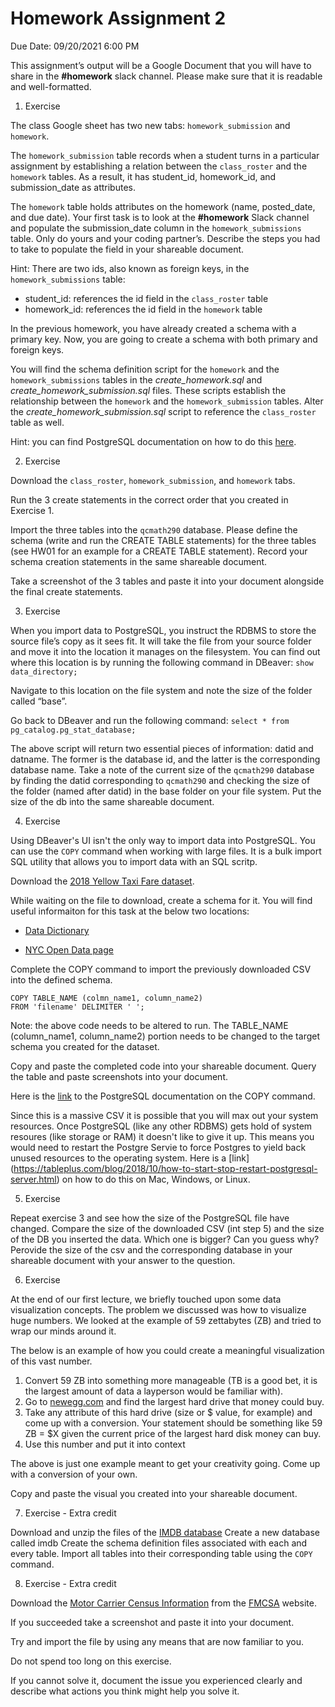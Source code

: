 
# Homework Assignment 2

Due Date: 09/20/2021 6:00 PM

This assignment’s output will be a Google Document that you will have to share in the **#homework** slack channel. Please make sure that it is readable and well-formatted.

1. Exercise

The class Google sheet has two new tabs: `homework_submission` and `homework`.

The `homework_submission` table records when a student turns in a particular assignment by establishing a relation between the `class_roster` and the `homework` tables. As a result, it has student_id, homework_id, and submission_date as attributes.

The `homework` table holds attributes on the homework (name, posted_date, and due date). Your first task is to look at the **#homework** Slack channel and populate the submission_date column in the `homework_submissions` table. Only do yours and your coding partner’s. Describe the steps you had to take to populate the field in your shareable document.

Hint: There are two ids, also known as foreign keys, in the `homework_submissions` table:
- student_id: references the id field in the `class_roster` table
- homework_id: references the id field in the `homework` table

In the previous homework, you have already created a schema with a primary key. Now, you are going to create a schema with both primary and foreign keys.

You will find the schema definition script for the `homework` and the `homework_submissions` tables in the *create_homework.sql* and *create_homework_submission.sql* files. These scripts establish the relationship between the `homework` and the `homework_submission` tables. Alter the *create_homework_submission.sql* script to reference the `class_roster` table as well.

Hint: you can find PostgreSQL documentation on how to do this [here](https://www.postgresql.org/docs/current/ddl-constraints.html#DDL-CONSTRAINTS-FK).

2. Exercise

Download the `class_roster`, `homework_submission`, and `homework` tabs.

Run the 3 create statements in the correct order that you created in Exercise 1.

Import the three tables into the `qcmath290` database. Please define the schema (write and run the CREATE TABLE statements) for the three tables (see HW01 for an example for a CREATE TABLE statement). Record your schema creation statements in the same shareable document.

Take a screenshot of the 3 tables and paste it into your document alongside the final create statements.

3. Exercise

When you import data to PostgreSQL, you instruct the RDBMS to store the source file’s copy as it sees fit. It will take the file from your source folder and move it into the location it manages on the filesystem. You can find out where this location is by running the following command in DBeaver: `show data_directory;`

Navigate to this location on the file system and note the size of the folder called “base”.

Go back to DBeaver and run the following command: `select * from pg_catalog.pg_stat_database;`

The above script will return two essential pieces of information: datid and datname. The former is the database id, and the latter is the corresponding database name. Take a note of the current size of the `qcmath290` database by finding the datid corresponding to `qcmath290` and checking the size of the folder (named after datid) in the base folder on your file system. Put the size of the db into the same shareable document.

4. Exercise

Using DBeaver's UI isn't the only way to import data into PostgreSQL. You can use the `COPY` command when working with large files. It is a bulk import SQL utility that allows you to import data with an SQL scritp.

Download the [2018 Yellow Taxi Fare dataset](https://data.cityofnewyork.us/api/views/t29m-gskq/rows.csv?accessType=DOWNLOAD).

While waiting on the file to download, create a schema for it. You will find useful informaiton for this task at the below two locations:

- [Data Dictionary](https://data.cityofnewyork.us/api/views/t29m-gskq/files/89042b9b-8280-4339-bda2-d68f428a7499?download=true&filename=data_dictionary_trip_records_yellow.pdf)

- [NYC Open Data page](https://data.cityofnewyork.us/Transportation/2018-Yellow-Taxi-Trip-Data/t29m-gskq)
  
Complete the COPY command to import the previously downloaded CSV into the defined schema.

    COPY TABLE_NAME (colmn_name1, column_name2)
    FROM 'filename' DELIMITER ' ';

Note: the above code needs to be altered to run. The TABLE_NAME (column_name1, column_name2) portion needs to be changed to the target schema you created for the dataset.

Copy and paste the completed code into your shareable document. Query the table and paste screenshots into your document.

Here is the [link](https://www.postgresql.org/docs/13/sql-copy.html) to the PostgreSQL documentation on the COPY command.

Since this is a massive CSV it is possible that you will max out your system resources. Once PostgreSQL (like any other RDBMS) gets hold of system resoures (like storage or RAM) it doesn't like to give it up. This means you would need to restart the Postgre Servie to force Postgres to yield back unused resources to the operating system.
Here is a [link] (https://tableplus.com/blog/2018/10/how-to-start-stop-restart-postgresql-server.html) on how to do this on Mac, Windows, or Linux.

  
5. Exercise

Repeat exercise 3 and see how the size of the PostgreSQL file have changed. Compare the size of the downloaded CSV (int step 5) and the size of the DB you inserted the data. Which one is bigger? Can you guess why?
Perovide the size of the csv and the corresponding database in your shareable document with your answer to the question.


6. Exercise

At the end of our first lecture, we briefly touched upon some data visualization concepts. The problem we discussed was how to visualize huge numbers. We looked at the example of 59 zettabytes (ZB) and tried to wrap our minds around it.

The below is an example of how you could create a meaningful visualization of this vast number.

1. Convert 59 ZB into something more manageable (TB is a good bet, it is the largest amount of data a layperson would be familiar with).
2. Go to [newegg.com](https://www.newegg.com/) and find the largest hard drive that money could buy.
3. Take any attribute of this hard drive (size or $ value, for example) and come up with a conversion. Your statement should be something like 59 ZB = $X given the current price of the largest hard disk money can buy.
4. Use this number and put it into context

The above is just one example meant to get your creativity going. Come up with a conversion of your own.

Copy and paste the visual you created into your shareable document.

7.  Exercise - Extra credit

Download and unzip the files of the [IMDB database](https://datasets.imdbws.com/)
Create a new database called imdb
Create the schema definition files associated with each and every table.
Import all tables into their corresponding table using the `COPY` command.


8. Exercise - Extra credit

Download the [Motor Carrier Census Information](https://ai.fmcsa.dot.gov/SMS/files/FMCSA_CENSUS1_2021Jan.zip) from the [FMCSA](https://ai.fmcsa.dot.gov/SMS/Tools/Downloads.aspx) website.

If you succeeded take a screenshot and paste it into your document.  

Try and import the file by using any means that are now familiar to you.

Do not spend too long on this exercise.

If you cannot solve it, document the issue you experienced clearly and describe what actions you think might help you solve it.
